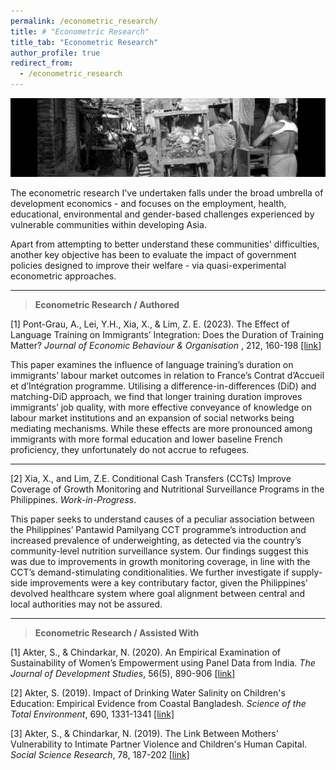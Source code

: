 ```yaml
---
permalink: /econometric_research/
title: # "Econometric Research"
title_tab: "Econometric Research"
author_profile: true
redirect_from:
  - /econometric_research
---
```


![Banner](/images/econometric_research_banner.jpeg)

The econometric research I've undertaken falls under the broad umbrella of development economics - and focuses on the employment, health, educational, environmental and gender-based challenges experienced by vulnerable communities within developing Asia. 

Apart from attempting to better understand these communities' difficulties, another key objective has been to evaluate the impact of government policies designed to improve their welfare - via quasi-experimental econometric approaches.

---

> <b>Econometric Research / Authored</b>

[1] Pont-Grau, A., Lei, Y.H., Xia, X., & Lim, Z. E. (2023). The Effect of Language Training on Immigrants’ Integration: Does the Duration of Training Matter? <i>Journal of Economic Behaviour & Organisation </i>, 212, 160-198 [[link]](https://www.sciencedirect.com/science/article/abs/pii/S0167268123001816)

This paper examines the influence of language training’s duration on immigrants’ labour market outcomes in relation to France’s Contrat d’Accueil et d’Intégration programme. Utilising a difference-in-differences (DiD) and matching-DiD approach, we find that longer training duration improves immigrants’ job quality, with more effective conveyance of knowledge on labour market institutions and an expansion of social networks being mediating mechanisms. While these effects are more pronounced among immigrants with more formal education and lower baseline French proficiency, they unfortunately do not accrue to refugees.

---

[2] Xia, X., and Lim, Z.E. Conditional Cash Transfers (CCTs) Improve Coverage of Growth Monitoring and Nutritional Surveillance Programs in the Philippines. <i>Work-in-Progress</i>.

This paper seeks to understand causes of a peculiar association between the Philippines’ Pantawid Pamilyang CCT programme’s introduction and increased prevalence of underweighting, as detected via the country’s community-level nutrition surveillance system. Our findings suggest this was due to improvements in growth monitoring coverage, in line with the CCT’s demand-stimulating conditionalities. We further investigate if supply-side improvements were a key contributary factor, given the Philippines’ devolved healthcare system where goal alignment between central and local authorities may not be assured.

---

> <b>Econometric Research / Assisted With</b>

[1] Akter, S., & Chindarkar, N. (2020). An Empirical Examination of Sustainability of Women’s Empowerment using Panel Data from India. <i>The Journal of Development Studies</i>, 56(5), 890-906 [[link]](https://www.tandfonline.com/doi/abs/10.1080/00220388.2019.1605054)

[2]	Akter, S. (2019). Impact of Drinking Water Salinity on Children's Education: Empirical Evidence from Coastal Bangladesh. <i>Science of the Total Environment</i>, 690, 1331-1341 [[link]](https://www.sciencedirect.com/science/article/abs/pii/S0048969719330311)

[3] Akter, S., & Chindarkar, N. (2019). The Link Between Mothers' Vulnerability to Intimate Partner Violence and Children's Human Capital. <i>Social Science Research</i>, 78, 187-202 [[link]](https://www.sciencedirect.com/science/article/abs/pii/S0049089X17310281)